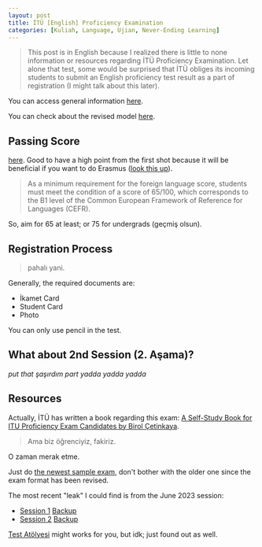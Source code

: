 ```yaml
---
layout: post
title: İTÜ [English] Proficiency Examination
categories: [Kuliah, Language, Ujian, Never-Ending Learning]
---
```


> This post is in English because I realized there is little to none information or resources regarding İTÜ Proficiency Examination. Let alone that test, some would be surprised that İTÜ obliges its incoming students to submit an English proficiency test result as a part of registration (I might talk about this later).

You can access general information [here](https://www.sis.itu.edu.tr/onkayitlar/english_exam/index_en.php).

You can check about the revised model [here](https://ydy.itu.edu.tr/en/programs/undergraduate-preparatory-program/proficiency-exam).

## Passing Score

[here](https://www.sis.itu.edu.tr/EN/regulations/valid-english-tests-and-minimum-scores.php).
Good to have a high point from the first shot because it will be beneficial if you want to do Erasmus ([look this up](https://erasmus.itu.edu.tr/en/student-mobility-for-studies/ka131-program_countries/outgoing/application)).

> As a minimum requirement for the foreign language score, students must meet the condition of a score of 65/100, which corresponds to the B1 level of the Common European Framework of Reference for Languages (CEFR).

So, aim for 65 at least; or 75 for undergrads (geçmiş olsun).

## Registration Process

> pahalı yani.

Generally, the required documents are:

- İkamet Card
- Student Card
- Photo

You can only use pencil in the test.

## What about 2nd Session (2. Aşama)?

*put that şaşırdım part yadda yadda yadda*

## Resources

Actually, İTÜ has written a book regarding this exam: [A Self-Study Book for ITU Proficiency Exam Candidates by Birol Çetinkaya](https://www.ituvakif.com.tr/proficiency-wizard-a-self-study-book-for-itu-proficiency-exam-candidates).

> Ama biz öğrenciyiz, fakiriz.

O zaman merak etme.

Just do [the newest sample exam](https://ydy.itu.edu.tr/docs/librariesprovider95/default-document-library/sample-exam.zip?sfvrsn=dd1e5654_0), don't bother with the older one since the exam format has been revised.

The most recent "leak" I could find is from the June 2023 session:

- [Session 1](https://www.scribd.com/document/712503292/ITU-SFL-2023-2024-MOCK-PROFICIENCY-SESSION-I-JUNE-2023-EXAM-2) [Backup](nanti)
- [Session 2](https://www.scribd.com/document/703597709/ITU-SFL-2023-2024-MOCK-PROFICIENCY-SESSION-II-JUNE-2023-EXAM-2) [Backup](nanti)

[Test Atölyesi](https://www.testatolyesi.com/) might works for you, but idk; just found out as well.
